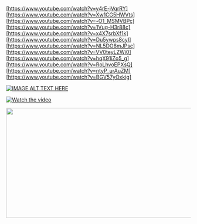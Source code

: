 [https://www.youtube.com/watch?v=y4rE-jVqrRY]  
[https://www.youtube.com/watch?v=Xw1CG5HWVts]  
[https://www.youtube.com/watch?v=-O1_MSMVBPc]  
[https://www.youtube.com/watch?v=1Vug-H3r88c]  
[https://www.youtube.com/watch?v=x4X7srbXf1k]  
[https://www.youtube.com/watch?v=Du5ywps8cyI]  
[https://www.youtube.com/watch?v=NL5DO8mJPsc]  
[https://www.youtube.com/watch?v=VV0teyLZWi0]  
[https://www.youtube.com/watch?v=hqX91iZo5_g]  
[https://www.youtube.com/watch?v=RoLhvoEPXsQ]  
[https://www.youtube.com/watch?v=ntyP_urAuZM]  
[https://www.youtube.com/watch?v=BGV57yOxkig]  




[![IMAGE ALT TEXT HERE](https://img.youtube.com/vi/YOUTUBE_VIDEO_ID_HERE/0.jpg)](https://www.youtube.com/watch?v=y4rE-jVqrRY)

[![Watch the video](https://img.youtube.com/vi/<VIDEO_ID>/hqdefault.jpg)](https://www.youtube.com/embed/y4rE-jVqrRY)

[<img src="https://img.youtube.com/vi/<VIDEO_ID>/hqdefault.jpg" width="600" height="300"
/>](https://www.youtube.com/embed/y4rE-jVqrRY)
